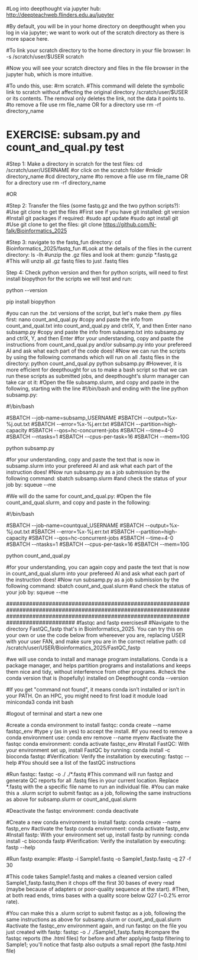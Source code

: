 #Log into deepthought via jupyter hub: http://deepteachweb.flinders.edu.au/jupyter

#By default, you will be in your home directory on deepthought when you log in via jupyter; we want to work out of the scratch directory as there is more space here.

#To link your scratch directory to the home directory in your file browser:
ln -s /scratch/user/$USER scratch

#Now you will see your scratch directory and files in the file browser in the jupyter hub, which is more intuitive.

#To undo this, use: 
#rm scratch. 
#This command will delete the symbolic link to scratch without affecting the original directory /scratch/user/$USER or its contents. The removal only deletes the link, not the data it points to.
#to remove a file use rm file_name OR for a directory use rm -rf directory_name

# EXERCISE: subsam.py and count_and_qual.py test

#Step 1: Make a directory in scratch for the test files:
cd /scratch/user/USERNAME
#or click on the scratch folder
#mkdir directory_name
#cd directory_name
#to remove a file use rm file_name OR for a directory use rm -rf directory_name

#OR

#Step 2: Transfer the files (some fastq.gz and the two python scripts?):
#Use git clone to get the files
#First see if you have git installed:
git version
#Install git packages if required:
#sudo apt update
#sudo apt install git
#Use git clone to get the files:
git clone https://github.com/N-falk/Bioinformatics_2025

#Step 3: navigate to the fastq_fun directory:
cd Bioinformatics_2025/fastq_fun
#Look at the details of the files in the current directory:
ls -lh
#unzip the .gz files and look at them:
gunzip *.fastq.gz
#This will unzip all .gz fastq files to just .fastq files

Step 4:  Check python version and then for python scripts, will need to first install biopython for the scripts we will test and run:

python --version

pip install biopython

#you can run the .txt versions of the script, but let's make them .py files first:
nano count_and_qual.py
#copy and paste the info from count_and_qual.txt into count_and_qual.py and ctrlX, Y, and then Enter
nano subsamp.py
#copy and paste the info from subsamp.txt into subsamp.py and ctrlX, Y, and then Enter
#for your understanding, copy and paste the instructions from count_and_qual.py and/or subsamp.py into your prefereed AI and ask what each part of the code does!
#Now we can run the scripts by using the following commands which will run on all .fastq files in the directory:
python count_and_qual.py
python subsamp.py
#However, it is more efficient for deepthought for us to make a bash script so that we can run these scripts as submitted jobs, and deepthought's slurm manager can take car ot it:
#Open the file subsamp.slurm, and copy and paste in the following, starting with the line #!/bin/bash and ending with the line python subsamp.py:

#!/bin/bash

#SBATCH --job-name=subsamp_USERNAME
#SBATCH --output=%x-%j.out.txt
#SBATCH --error=%x-%j.err.txt
#SBATCH --partition=high-capacity
#SBATCH --qos=hc-concurrent-jobs
#SBATCH --time=4-0
#SBATCH --ntasks=1
#SBATCH --cpus-per-task=16
#SBATCH --mem=10G

python subsamp.py

#for your understanding, copy and paste the text that is now in subsamp.slurm into your prefereed AI and ask what each part of the instruction does!
#Now run subsamp.py as a job submission by the following command:
sbatch subsamp.slurm
#and check the status of your job by:
squeue --me

#We will do the same for count_and_qual.py:
#Open the file count_and_qual.slurm, and copy and paste in the following:

#!/bin/bash

#SBATCH --job-name=countqual_USERNAME
#SBATCH --output=%x-%j.out.txt
#SBATCH --error=%x-%j.err.txt
#SBATCH --partition=high-capacity
#SBATCH --qos=hc-concurrent-jobs
#SBATCH --time=4-0
#SBATCH --ntasks=1
#SBATCH --cpus-per-task=16
#SBATCH --mem=10G

python count_and_qual.py

#for your understanding, you can again copy and paste the text that is now in count_and_qual.slurm into your prefereed AI and ask what each part of the instruction does!
#Now run subsamp.py as a job submission by the following command:
sbatch count_and_qual.slurm
#and check the status of your job by:
squeue --me

#############################################################################################################################################################################################
#fastqc and fastp exercises#
#Navigate to the directory FastQC_fastp that's in Bioinformatics_2025. You can try this on your own or use the code below from whereever you are, replacing USER with your user FAN, and make sure you are in the correct relative path:
cd /scratch/user/USER/Bioinformatics_2025/FastQC_fastp

#we will use conda to install and manage program installations. Conda is a package manager, and helps partition programs and installations and keeps them nice and tidy, without interference from other programs.
#check the conda version that is (hopefully) installed on Deepthought
conda --version

#If you get "command not found", it means conda isn’t installed or isn’t in your PATH. On an HPC, you might need to first load it
module load miniconda3
conda init bash

#logout of terminal and start a new one

#create a conda environment to install fastqc:
conda create --name fastqc_env
#type y (as in yes) to accept the install.
#if you need to remove a conda environment use:
conda env remove --name myenv
#activate the fastqc conda environment:
conda activate fastqc_env
#Install FastQC: With your environment set up, install FastQC by running:
conda install -c bioconda fastqc
#Verification: Verify the installation by executing:
fastqc --help
#You should see a list of the fastQC instructions

#Run fastqc:
fastqc -o ./ ./*.fastq
#This command will run fastqz and generate QC reports for all .fastq files in your current location. Replace *.fastq with the a specific file name to run an individual file.
#You can make this a .slurm script to submit fastqc as a job, following the same instructions as above for subsamp.slurm or count_and_qual.slurm

#Deactivate the fastqc environment:
conda deactivate

#Create a new conda environment to install fastp:
conda create --name fastp_env
#activate the fastp conda environment:
conda activate fastp_env
#Install fastp: With your environment set up, install fastp by running:
conda install -c bioconda fastp
#Verification: Verify the installation by executing:
fastp --help

#Run fastp example:
#fastp -i Sample1.fastq -o Sample1_fastp.fastq -q 27 -f 30

#This code takes Sample1.fastq and makes a cleaned version called Sample1_fastp.fastq,then it chops off the first 30 bases of every read (maybe because of adapters or poor-quality sequence at the start).
#Then, at both read ends, trims bases with a quality score below Q27 (~0.2% error rate).

#You can make this a .slurm script to submit fastqc as a job, following the same instructions as above for subsamp.slurm or count_and_qual.slurm
#activate the fastqc_env environment again, and run fastqc on the file you just created with fastp:
fastqc -o ./ ./Sample1_fastp.fastq
#compare the fastqc reports (the .html files) for before and after applying fastp filtering to Sample1; you'll notice that fastp also outputs a small report (the fastp.html file)




